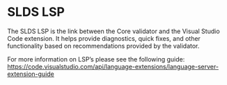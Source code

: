 # SLDS LSP

The SLDS LSP is the link between the Core validator and the Visual Studio Code extension. It helps provide diagnostics, quick fixes, and other functionality based on recommendations provided by the validator.

For more information on LSP’s please see the following guide: https://code.visualstudio.com/api/language-extensions/language-server-extension-guide
